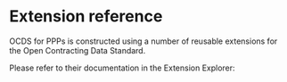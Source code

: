 # Extension reference

OCDS for PPPs is constructed using a number of reusable extensions for the Open Contracting Data Standard.

Please refer to their documentation in the Extension Explorer:

```{extensionexplorerlinklist}
```
